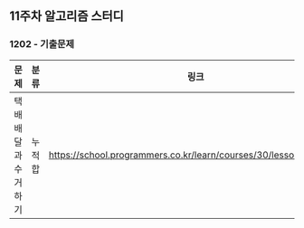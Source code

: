 ## 11주차 알고리즘 스터디  


### 1202 - 기출문제

| 문제          | 분류  | 링크 |
|-------------|-----|--|
| 택배 배달과 수거하기 | 누적합 | https://school.programmers.co.kr/learn/courses/30/lessons/150369 |
